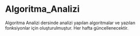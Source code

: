 # Algoritma_Analizi

Algoritma Analizi dersinde analizi yapılan algoritmalar ve yazılan fonksiyonlar için oluşturulmuştur.
Her hafta güncellenecektir.
